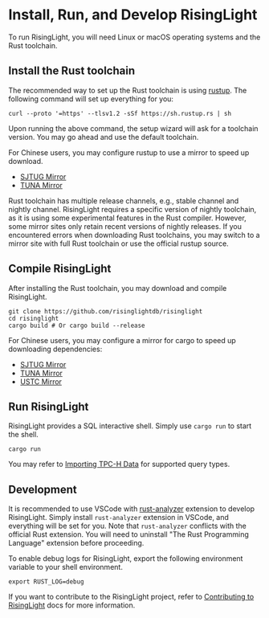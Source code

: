 # Install, Run, and Develop RisingLight

To run RisingLight, you will need Linux or macOS operating systems and the Rust toolchain.

## Install the Rust toolchain

The recommended way to set up the Rust toolchain is using [rustup](https://rustup.rs). The following command will set
up everything for you:

```shell
curl --proto '=https' --tlsv1.2 -sSf https://sh.rustup.rs | sh
```

Upon running the above command, the setup wizard will ask for a toolchain version. You may go ahead and use the default
toolchain.

For Chinese users, you may configure rustup to use a mirror to speed up download.

* [SJTUG Mirror](https://mirrors.sjtug.sjtu.edu.cn/docs/rust-static)
* [TUNA Mirror](https://mirrors.tuna.tsinghua.edu.cn/help/rustup/)

Rust toolchain has multiple release channels, e.g., stable channel and nightly channel. RisingLight requires a specific
version of nightly toolchain, as it is using some experimental features in the Rust compiler. However, some mirror
sites only retain recent versions of nightly releases. If you encountered errors when downloading Rust toolchains, you
may switch to a mirror site with full Rust toolchain or use the official rustup source.


## Compile RisingLight

After installing the Rust toolchain, you may download and compile RisingLight.

```shell
git clone https://github.com/risinglightdb/risinglight
cd risinglight
cargo build # Or cargo build --release
```

For Chinese users, you may configure a mirror for cargo to speed up downloading dependencies:

* [SJTUG Mirror](https://mirrors.sjtug.sjtu.edu.cn/docs/crates.io)
* [TUNA Mirror](https://mirrors.tuna.tsinghua.edu.cn/help/crates.io-index.git/)
* [USTC Mirror](https://mirrors.ustc.edu.cn/help/crates.io-index.html)

## Run RisingLight

RisingLight provides a SQL interactive shell. Simply use `cargo run` to start the shell.

```shell
cargo run
```

You may refer to [Importing TPC-H Data](01-tpch.md) for supported query types.

## Development

It is recommended to use VSCode with [rust-analyzer][rust-analyzer] extension to develop RisingLight. Simply install
`rust-analyzer` extension in VSCode, and everything will be set for you. Note that `rust-analyzer` conflicts with
the official Rust extension. You will need to uninstall "The Rust Programming Language" extension before proceeding.

To enable debug logs for RisingLight, export the following environment variable to your shell environment.

```
export RUST_LOG=debug
```

If you want to contribute to the RisingLight project, refer to [Contributing to RisingLight](../CONTRIBUTING.md) docs
for more information.

[rust-analyzer]: https://marketplace.visualstudio.com/items?itemName=matklad.rust-analyzer
